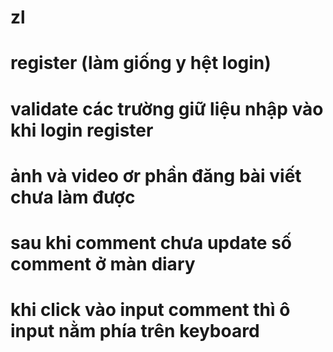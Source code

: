 # zl

# register (làm giống y hệt login)
# validate các trường giữ liệu nhập vào khi login register
# ảnh và video ơr phần đăng bài viết chưa làm được
# sau khi comment chưa update số comment ở màn diary
# khi click vào input comment thì ô input nằm phía trên keyboard